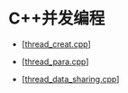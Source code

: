 # C++并发编程

* [[thread_creat.cpp](../src/C++ConCurrency/thread_creat.cpp)]

* [[thread_para.cpp](../src/C++ConCurrency/thread_para.cpp)]

* [[thread_data_sharing.cpp](../src/C++ConCurrency/thread_data_sharing.cpp)]

